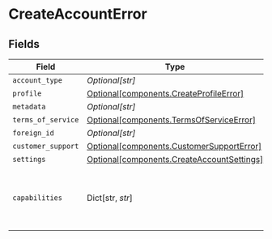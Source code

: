 # CreateAccountError


## Fields

| Field                                                                                          | Type                                                                                           | Required                                                                                       | Description                                                                                    | Example                                                                                        |
| ---------------------------------------------------------------------------------------------- | ---------------------------------------------------------------------------------------------- | ---------------------------------------------------------------------------------------------- | ---------------------------------------------------------------------------------------------- | ---------------------------------------------------------------------------------------------- |
| `account_type`                                                                                 | *Optional[str]*                                                                                | :heavy_minus_sign:                                                                             | N/A                                                                                            |                                                                                                |
| `profile`                                                                                      | [Optional[components.CreateProfileError]](../../models/components/createprofileerror.md)       | :heavy_minus_sign:                                                                             | N/A                                                                                            |                                                                                                |
| `metadata`                                                                                     | *Optional[str]*                                                                                | :heavy_minus_sign:                                                                             | N/A                                                                                            |                                                                                                |
| `terms_of_service`                                                                             | [Optional[components.TermsOfServiceError]](../../models/components/termsofserviceerror.md)     | :heavy_minus_sign:                                                                             | N/A                                                                                            |                                                                                                |
| `foreign_id`                                                                                   | *Optional[str]*                                                                                | :heavy_minus_sign:                                                                             | N/A                                                                                            |                                                                                                |
| `customer_support`                                                                             | [Optional[components.CustomerSupportError]](../../models/components/customersupporterror.md)   | :heavy_minus_sign:                                                                             | N/A                                                                                            |                                                                                                |
| `settings`                                                                                     | [Optional[components.CreateAccountSettings]](../../models/components/createaccountsettings.md) | :heavy_minus_sign:                                                                             | N/A                                                                                            |                                                                                                |
| `capabilities`                                                                                 | Dict[str, *str*]                                                                               | :heavy_minus_sign:                                                                             | N/A                                                                                            | {<br/>"0": "first element failed validation..."<br/>}                                          |